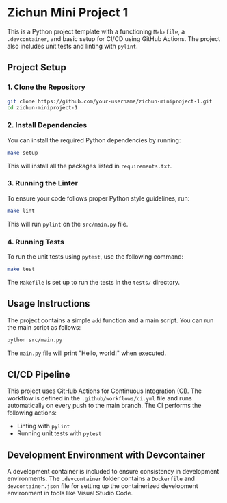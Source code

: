 
# Zichun Mini Project 1

This is a Python project template with a functioning `Makefile`, a `.devcontainer`, and basic setup for CI/CD using GitHub Actions. The project also includes unit tests and linting with `pylint`.

## Project Setup

### 1. Clone the Repository

```bash
git clone https://github.com/your-username/zichun-miniproject-1.git
cd zichun-miniproject-1
```

### 2. Install Dependencies

You can install the required Python dependencies by running:

```bash
make setup
```

This will install all the packages listed in `requirements.txt`.

### 3. Running the Linter

To ensure your code follows proper Python style guidelines, run:

```bash
make lint
```

This will run `pylint` on the `src/main.py` file.

### 4. Running Tests

To run the unit tests using `pytest`, use the following command:

```bash
make test
```

The `Makefile` is set up to run the tests in the `tests/` directory.

## Usage Instructions

The project contains a simple `add` function and a main script. You can run the main script as follows:

```bash
python src/main.py
```

The `main.py` file will print "Hello, world!" when executed.

## CI/CD Pipeline

This project uses GitHub Actions for Continuous Integration (CI). The workflow is defined in the `.github/workflows/ci.yml` file and runs automatically on every push to the main branch. The CI performs the following actions:
- Linting with `pylint`
- Running unit tests with `pytest`

## Development Environment with Devcontainer

A development container is included to ensure consistency in development environments. The `.devcontainer` folder contains a `Dockerfile` and `devcontainer.json` file for setting up the containerized development environment in tools like Visual Studio Code.